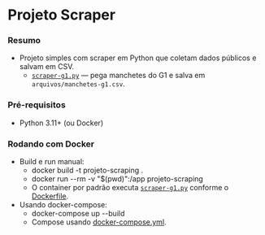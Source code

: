 # Projeto Scraper

### Resumo
- Projeto simples com scraper em Python que coletam dados públicos e salvam em CSV.
  - [`scraper-g1.py`](scraper-g1.py) — pega manchetes do G1 e salva em `arquivos/manchetes-g1.csv`.


### Pré-requisitos
- Python 3.11+ (ou Docker)

### Rodando com Docker
- Build e run manual:
  - docker build -t projeto-scraping .
  - docker run --rm -v "$(pwd)":/app projeto-scraping
  - O container por padrão executa [`scraper-g1.py`](scraper-g1.py) conforme o [Dockerfile](Dockerfile).
- Usando docker-compose:
  - docker-compose up --build
  - Compose usando [docker-compose.yml](docker-compose.yml).
